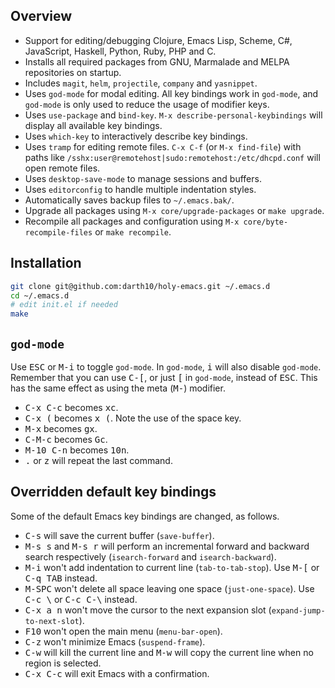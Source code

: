 ## Overview

* Support for editing/debugging Clojure, Emacs Lisp, Scheme, C#, JavaScript, Haskell, Python, Ruby, PHP and C.
* Installs all required packages from GNU, Marmalade and MELPA repositories on startup.
* Includes `magit`, `helm`, `projectile`, `company` and `yasnippet`.
* Uses `god-mode` for modal editing. All key bindings work in `god-mode`, and `god-mode` is only used to reduce the usage of modifier keys.
* Uses `use-package` and `bind-key`. `M-x describe-personal-keybindings` will display all available key bindings.
* Uses `which-key` to interactively describe key bindings.
* Uses `tramp` for editing remote files. `C-x C-f` (or `M-x find-file`) with paths like `/sshx:user@remotehost|sudo:remotehost:/etc/dhcpd.conf` will open remote files.
* Uses `desktop-save-mode` to manage sessions and buffers.
* Uses `editorconfig` to handle multiple indentation styles.
* Automatically saves backup files to `~/.emacs.bak/`.
* Upgrade all packages using `M-x core/upgrade-packages` or `make upgrade`.
* Recompile all packages and configuration using `M-x core/byte-recompile-files` or `make recompile`.

## Installation

```sh
git clone git@github.com:darth10/holy-emacs.git ~/.emacs.d
cd ~/.emacs.d
# edit init.el if needed
make
```

## `god-mode`

Use <kbd>ESC</kbd> or <kbd>M-i</kbd> to toggle `god-mode`.
In `god-mode`, <kbd>i</kbd> will also disable `god-mode`.
Remember that you can use <kbd>C-[</kbd>, or just <kbd>[</kbd> in `god-mode`, instead of <kbd>ESC</kbd>.
This has the same effect as using the meta (<kbd>M-</kbd>) modifier.

* <kbd>C-x C-c</kbd> becomes <kbd>xc</kbd>.
* <kbd>C-x (</kbd> becomes <kbd>x (</kbd>. Note the use of the space key.
* <kbd>M-x</kbd> becomes <kbd>gx</kbd>.
* <kbd>C-M-c</kbd> becomes <kbd>Gc</kbd>.
* <kbd>M-10 C-n</kbd> becomes <kbd>10n</kbd>.
* <kbd>.</kbd> or <kbd>z</kbd> will repeat the last command.

## Overridden default key bindings

Some of the default Emacs key bindings are changed, as follows.

* <kbd>C-s</kbd> will save the current buffer (`save-buffer`).
* <kbd>M-s s</kbd> and <kbd>M-s r</kbd> will perform an incremental
  forward and backward search respectively (`isearch-forward` and `isearch-backward`).
* <kbd>M-i</kbd> won't add indentation to current line (`tab-to-tab-stop`).
  Use <kbd>M-[</kbd> or <kbd>C-q TAB</kbd> instead.
* <kbd>M-SPC</kbd> won't delete all space leaving one space (`just-one-space`).
  Use <kbd>C-c \\</kbd> or <kbd>C-c C-\\</kbd> instead.
* <kbd>C-x a n</kbd> won't move the cursor to the next expansion slot (`expand-jump-to-next-slot`).
* <kbd>F10</kbd> won't open the main menu (`menu-bar-open`).
* <kbd>C-z</kbd> won't minimize Emacs (`suspend-frame`).
* <kbd>C-w</kbd> will kill the current line and <kbd>M-w</kbd> will
  copy the current line when no region is selected.
* <kbd>C-x C-c</kbd> will exit Emacs with a confirmation.
